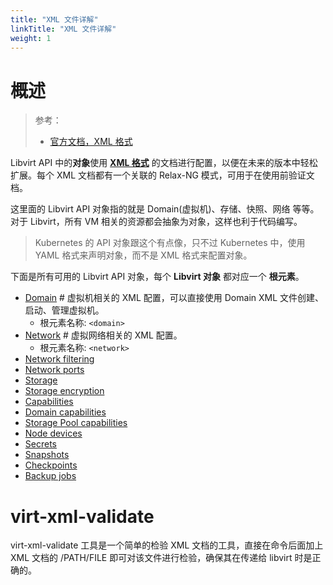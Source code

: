 ```yaml
---
title: "XML 文件详解"
linkTitle: "XML 文件详解"
weight: 1
---
```


# 概述

> 参考：
>
> - [官方文档，XML 格式](https://libvirt.org/format.html)

Libvirt API 中的**对象**使用 [**XML 格式**](/docs/2.编程/标记语言/XML.md) 的文档进行配置，以便在未来的版本中轻松扩展。每个 XML 文档都有一个关联的 Relax-NG 模式，可用于在使用前验证文档。

这里面的 Libvirt API 对象指的就是 Domain(虚拟机)、存储、快照、网络 等等。对于 Libvirt，所有 VM 相关的资源都会抽象为对象，这样也利于代码编写。

> Kubernetes 的 API 对象跟这个有点像，只不过 Kubernetes 中，使用 YAML 格式来声明对象，而不是 XML 格式来配置对象。

下面是所有可用的 Libvirt API 对象，每个 **Libvirt 对象** 都对应一个 **根元素**。

- [Domain](/docs/10.云原生/1.2.实现虚拟化的工具/虚拟化管理/Libvirt/XML%20文件详解/Domain.md) # 虚拟机相关的 XML 配置，可以直接使用 Domain XML 文件创建、启动、管理虚拟机。
  - 根元素名称: `<domain>`
- [Network](/docs/10.云原生/1.2.实现虚拟化的工具/虚拟化管理/Libvirt/XML%20文件详解/Network.md) # 虚拟网络相关的 XML 配置。
  - 根元素名称: `<network>`
- [Network filtering](https://libvirt.org/formatnwfilter.html)
- [Network ports](https://libvirt.org/formatnetworkport.html)
- [Storage](https://libvirt.org/formatstorage.html)
- [Storage encryption](https://libvirt.org/formatstorageencryption.html)
- [Capabilities](https://libvirt.org/formatcaps.html)
- [Domain capabilities](https://libvirt.org/formatdomaincaps.html)
- [Storage Pool capabilities](https://libvirt.org/formatstoragecaps.html)
- [Node devices](https://libvirt.org/formatnode.html)
- [Secrets](https://libvirt.org/formatsecret.html)
- [Snapshots](https://libvirt.org/formatsnapshot.html)
- [Checkpoints](https://libvirt.org/formatcheckpoint.html)
- [Backup jobs](https://libvirt.org/formatbackup.html)

# virt-xml-validate

virt-xml-validate 工具是一个简单的检验 XML 文档的工具，直接在命令后面加上 XML 文档的 /PATH/FILE 即可对该文件进行检验，确保其在传递给 libvirt 时是正确的。
